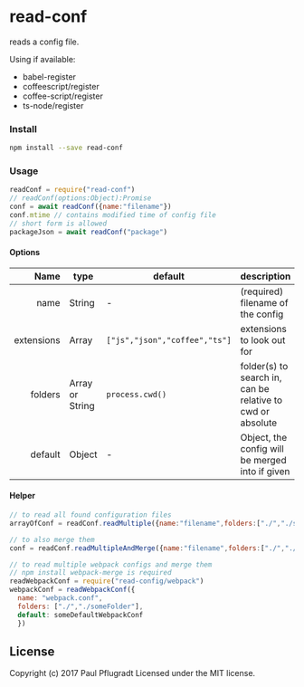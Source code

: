 # read-conf
reads a config file. 

Using if available:
- babel-register
- coffeescript/register
- coffee-script/register
- ts-node/register

### Install
```sh
npm install --save read-conf
```

### Usage
```js
readConf = require("read-conf")
// readConf(options:Object):Promise
conf = await readConf({name:"filename"})
conf.mtime // contains modified time of config file
// short form is allowed
packageJson = await readConf("package")
```

#### Options
Name | type | default | description
---:| --- | ---| ---
name | String | - | (required) filename of the config
extensions | Array | `["js","json","coffee","ts"]` | extensions to look out for
folders | Array or String | `process.cwd()` | folder(s) to search in, can be relative to cwd or absolute
default | Object | - | Object, the config will be merged into if given

#### Helper
```js
// to read all found configuration files
arrayOfConf = readConf.readMultiple({name:"filename",folders:["./","./someFolder"]})

// to also merge them
conf = readConf.readMultipleAndMerge({name:"filename",folders:["./","./someFolder"]})

// to read multiple webpack configs and merge them
// npm install webpack-merge is required
readWebpackConf = require("read-config/webpack")
webpackConf = readWebpackConf({
  name: "webpack.conf",
  folders: ["./","./someFolder"],
  default: someDefaultWebpackConf
  })
```

## License
Copyright (c) 2017 Paul Pflugradt
Licensed under the MIT license.
